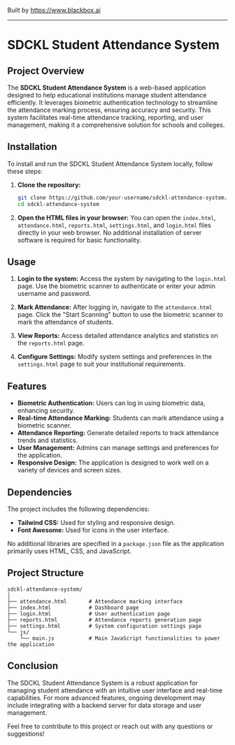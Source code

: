 
Built by https://www.blackbox.ai

---

# SDCKL Student Attendance System

## Project Overview
The **SDCKL Student Attendance System** is a web-based application designed to help educational institutions manage student attendance efficiently. It leverages biometric authentication technology to streamline the attendance marking process, ensuring accuracy and security. This system facilitates real-time attendance tracking, reporting, and user management, making it a comprehensive solution for schools and colleges.

## Installation
To install and run the SDCKL Student Attendance System locally, follow these steps:

1. **Clone the repository:**
   ```bash
   git clone https://github.com/your-username/sdckl-attendance-system.git
   cd sdckl-attendance-system
   ```

2. **Open the HTML files in your browser:**
   You can open the `index.html`, `attendance.html`, `reports.html`, `settings.html`, and `login.html` files directly in your web browser. No additional installation of server software is required for basic functionality.

## Usage
1. **Login to the system:**
   Access the system by navigating to the `login.html` page. Use the biometric scanner to authenticate or enter your admin username and password.

2. **Mark Attendance:**
   After logging in, navigate to the `attendance.html` page. Click the "Start Scanning" button to use the biometric scanner to mark the attendance of students.

3. **View Reports:**
   Access detailed attendance analytics and statistics on the `reports.html` page.

4. **Configure Settings:**
   Modify system settings and preferences in the `settings.html` page to suit your institutional requirements.

## Features
- **Biometric Authentication:** Users can log in using biometric data, enhancing security.
- **Real-time Attendance Marking:** Students can mark attendance using a biometric scanner.
- **Attendance Reporting:** Generate detailed reports to track attendance trends and statistics.
- **User Management:** Admins can manage settings and preferences for the application.
- **Responsive Design:** The application is designed to work well on a variety of devices and screen sizes.

## Dependencies
The project includes the following dependencies:
- **Tailwind CSS:** Used for styling and responsive design.
- **Font Awesome:** Used for icons in the user interface.

No additional libraries are specified in a `package.json` file as the application primarily uses HTML, CSS, and JavaScript.

## Project Structure
```
sdckl-attendance-system/
│
├── attendance.html       # Attendance marking interface
├── index.html            # Dashboard page
├── login.html            # User authentication page
├── reports.html          # Attendance reports generation page
├── settings.html         # System configuration settings page
└── js/
    └── main.js           # Main JavaScript functionalities to power the application
```

## Conclusion
The SDCKL Student Attendance System is a robust application for managing student attendance with an intuitive user interface and real-time capabilities. For more advanced features, ongoing development may include integrating with a backend server for data storage and user management.

Feel free to contribute to this project or reach out with any questions or suggestions!